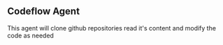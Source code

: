 ## Codeflow Agent

This agent will clone github repositories read it's content and modify the code as needed

